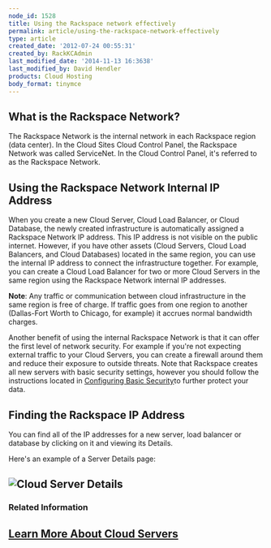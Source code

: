 ```yaml
---
node_id: 1528
title: Using the Rackspace network effectively
permalink: article/using-the-rackspace-network-effectively
type: article
created_date: '2012-07-24 00:55:31'
created_by: RackKCAdmin
last_modified_date: '2014-11-13 16:3638'
last_modified_by: David Hendler
products: Cloud Hosting
body_format: tinymce
---
```


What is the Rackspace Network?
------------------------------

The Rackspace Network is the internal network in each Rackspace region
(data center). In the Cloud Sites Cloud Control Panel, the Rackspace
Network was called ServiceNet. In the Cloud Control Panel, it's referred
to as the Rackspace Network.

Using the Rackspace Network Internal IP Address
-----------------------------------------------

When you create a new Cloud Server, Cloud Load Balancer, or Cloud
Database, the newly created infrastructure is automatically assigned a
Rackspace Network IP address. This IP address is not visible on the
public internet. However, if you have other assets (Cloud Servers, Cloud
Load Balancers, and Cloud Databases) located in the same region, you can
use the internal IP address to connect the infrastructure together. For
example, you can create a Cloud Load Balancer for two or more Cloud
Servers in the same region using the Rackspace Network internal IP
addresses.

**Note**: Any traffic or communication between cloud infrastructure in
the same region is free of charge. If traffic goes from one region to
another (Dallas-Fort Worth to Chicago, for example) it accrues normal
bandwidth charges.

Another benefit of using the internal Rackspace Network is that it can
offer the first level of network security. For example if you're not
expecting external traffic to your Cloud Servers, you can create a
firewall around them and reduce their exposure to outside threats. Note
that Rackspace creates all new servers with basic security settings,
however you should follow the instructions located in [Configuring Basic
Security](http://www.rackspace.com/knowledge_center/node/2327)to further
protect your data.

Finding the Rackspace IP Address
--------------------------------

You can find all of the IP addresses for a new server, load balancer or
database by clicking on it and viewing its Details.

Here's an example of a Server Details page:

![Cloud Server Details](http://c691244.r44.cf2.rackcdn.com/Server%20Details.png)
--------------------------------------------------------------------------------

### Related Information

[Learn More About Cloud Servers](http://www.rackspace.com/knowledge_center/node/2289)
-------------------------------------------------------------------------------------

